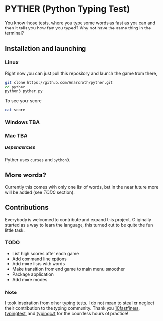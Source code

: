# PYTHER (Python Typing Test)

You know those tests, where you type some words as fast as you can and then it tells you how fast you typed?
Why not have the same thing in the terminal?

## Installation and launching

### Linux

Right now you can just pull this repository and launch the game from there,
```bash
git clone https://github.com/Anarcroth/pyther.git
cd pyther
python3 pyther.py
```

To see your score
```bash
cat score
```

### Windows TBA

### Mac TBA

##### Dependencies

Pyther uses `curses` and `python3`.

## More words?

Currently this comes with only one list of words, but in the near future more will be added (see *TODO* section).

## Contributions

Everybody is welcomed to contribute and expand this project. Originally started as a way to learn the language, this turned out to be quite the fun little task.

### TODO
* List high scores after each game
* Add command line options
* Add more lists with words
* Make transition from end game to main menu smoother
* Package application
* Add more modes

### Note
I took inspiration from other typing tests. I do not mean to steal or neglect their contribution to the typing community.
Thank you [10fastfiners](https://10fastfingers.com/typing-test/english), [typingtest](https://www.typingtest.com/), and [typingcat](https://thetypingcat.com/typing-speed-test/1m) for the countless hours of practice!
